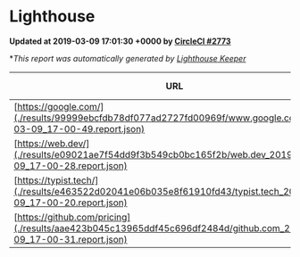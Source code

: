 
# Lighthouse

**Updated at 2019-03-09 17:01:30 +0000 by [CircleCI #2773](https://circleci.com/gh/ItinerisLtd/lighthouse-keeper-example/2773)**

**This report was automatically generated by [Lighthouse Keeper](https://github.com/itinerisltd/lighthouse-keeper)*

| URL | Performance | Accessibility | Best Practices | SEO | PWA | Updated At |
| --- | --- | --- | --- | --- | --- | --- |
| [https://google.com/](./results/99999ebcfdb78df077ad2727fd00969f/www.google.com_2019-03-09_17-00-49.report.json) | 0.96 | 0.71 | 0.93 | 0.82 | 0.58 | 2019-03-09T17:00:49.962Z |
| [https://web.dev/](./results/e09021ae7f54dd9f3b549cb0bc165f2b/web.dev_2019-03-09_17-00-28.report.json) | 0.9 | 0.93 | 1 | 0.87 | 1 | 2019-03-09T17:00:28.284Z |
| [https://typist.tech/](./results/e463522d02041e06b035e8f61910fd43/typist.tech_2019-03-09_17-00-20.report.json) | 1 |  |  |  |  | 2019-03-09T17:00:20.587Z |
| [https://github.com/pricing](./results/aae423b045c13965ddf45c696df2484d/github.com_2019-03-09_17-00-31.report.json) | 0.78 | 0.89 | 0.93 | 0.91 | 0.58 | 2019-03-09T17:00:31.451Z |
